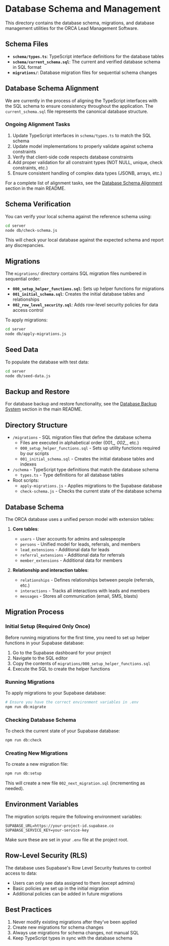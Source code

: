 # Database Schema and Management

This directory contains the database schema, migrations, and database management utilities for the ORCA Lead Management Software.

## Schema Files

- **`schema/types.ts`**: TypeScript interface definitions for the database tables
- **`schema/current_schema.sql`**: The current and verified database schema in SQL format
- **`migrations/`**: Database migration files for sequential schema changes

## Database Schema Alignment

We are currently in the process of aligning the TypeScript interfaces with the SQL schema to ensure consistency throughout the application. The `current_schema.sql` file represents the canonical database structure.

### Ongoing Alignment Tasks

1. Update TypeScript interfaces in `schema/types.ts` to match the SQL schema
2. Update model implementations to properly validate against schema constraints
3. Verify that client-side code respects database constraints
4. Add proper validation for all constraint types (NOT NULL, unique, check constraints, etc.)
5. Ensure consistent handling of complex data types (JSONB, arrays, etc.)

For a complete list of alignment tasks, see the [Database Schema Alignment](../../README.md#database-schema-alignment) section in the main README.

## Schema Verification

You can verify your local schema against the reference schema using:

```bash
cd server
node db/check-schema.js
```

This will check your local database against the expected schema and report any discrepancies.

## Migrations

The `migrations/` directory contains SQL migration files numbered in sequential order:

- **`000_setup_helper_functions.sql`**: Sets up helper functions for migrations
- **`001_initial_schema.sql`**: Creates the initial database tables and relationships
- **`002_row_level_security.sql`**: Adds row-level security policies for data access control

To apply migrations:

```bash
cd server
node db/apply-migrations.js
```

## Seed Data

To populate the database with test data:

```bash
cd server
node db/seed-data.js
```

## Backup and Restore

For database backup and restore functionality, see the [Database Backup System](../../README.md#database-backup-system) section in the main README.

## Directory Structure

- `/migrations` - SQL migration files that define the database schema
  - Files are executed in alphabetical order (001_*, 002_*, etc.)
  - `000_setup_helper_functions.sql` - Sets up utility functions required by our scripts
  - `001_initial_schema.sql` - Creates the initial database tables and indexes
- `/schema` - TypeScript type definitions that match the database schema
  - `types.ts` - Type definitions for all database tables
- Root scripts:
  - `apply-migrations.js` - Applies migrations to the Supabase database
  - `check-schema.js` - Checks the current state of the database schema

## Database Schema

The ORCA database uses a unified person model with extension tables:

1. **Core tables**:
   - `users` - User accounts for admins and salespeople
   - `persons` - Unified model for leads, referrals, and members
   - `lead_extensions` - Additional data for leads
   - `referral_extensions` - Additional data for referrals
   - `member_extensions` - Additional data for members

2. **Relationship and interaction tables**:
   - `relationships` - Defines relationships between people (referrals, etc.)
   - `interactions` - Tracks all interactions with leads and members
   - `messages` - Stores all communication (email, SMS, blasts)

## Migration Process

### Initial Setup (Required Only Once)

Before running migrations for the first time, you need to set up helper functions in your Supabase database:

1. Go to the Supabase dashboard for your project
2. Navigate to the SQL editor
3. Copy the contents of `migrations/000_setup_helper_functions.sql`
4. Execute the SQL to create the helper functions

### Running Migrations

To apply migrations to your Supabase database:

```bash
# Ensure you have the correct environment variables in .env
npm run db:migrate
```

### Checking Database Schema

To check the current state of your Supabase database:

```bash
npm run db:check
```

### Creating New Migrations

To create a new migration file:

```bash
npm run db:setup
```

This will create a new file `002_next_migration.sql` (incrementing as needed).

## Environment Variables

The migration scripts require the following environment variables:

```
SUPABASE_URL=https://your-project-id.supabase.co
SUPABASE_SERVICE_KEY=your-service-key
```

Make sure these are set in your `.env` file at the project root.

## Row-Level Security (RLS)

The database uses Supabase's Row Level Security features to control access to data:

- Users can only see data assigned to them (except admins)
- Basic policies are set up in the initial migration
- Additional policies can be added in future migrations

## Best Practices

1. Never modify existing migrations after they've been applied
2. Create new migrations for schema changes
3. Always use migrations for schema changes, not manual SQL
4. Keep TypeScript types in sync with the database schema 